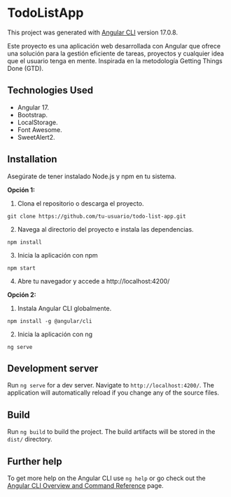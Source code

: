# TodoListApp

This project was generated with [Angular CLI](https://github.com/angular/angular-cli) version 17.0.8.

Este proyecto es una aplicación web desarrollada con Angular que ofrece una solución para la gestión eficiente de tareas, proyectos y cualquier idea que el usuario tenga en mente. Inspirada en la metodología Getting Things Done (GTD).

## Technologies Used
- Angular 17.
- Bootstrap.
- LocalStorage.
- Font Awesome.
- SweetAlert2.

## Installation
Asegúrate de tener instalado Node.js y npm en tu sistema.

**Opción 1:**

1. Clona el repositorio o descarga el proyecto.
```
git clone https://github.com/tu-usuario/todo-list-app.git
```
2. Navega al directorio del proyecto e instala las dependencias.
```
npm install
```
3. Inicia la aplicación con npm
```
npm start
```
4. Abre tu navegador y accede a http://localhost:4200/


**Opción 2:**

1. Instala Angular CLI globalmente.
```
npm install -g @angular/cli
```
2. Inicia la aplicación con ng
```
ng serve
```

## Development server

Run `ng serve` for a dev server. Navigate to `http://localhost:4200/`. The application will automatically reload if you change any of the source files.

## Build

Run `ng build` to build the project. The build artifacts will be stored in the `dist/` directory.

## Further help

To get more help on the Angular CLI use `ng help` or go check out the [Angular CLI Overview and Command Reference](https://angular.io/cli) page.
